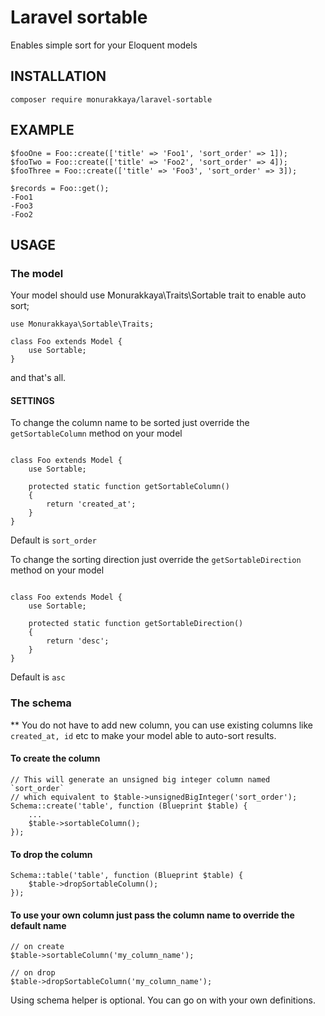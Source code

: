 # Laravel sortable
Enables simple sort for your Eloquent models


## INSTALLATION
```
composer require monurakkaya/laravel-sortable
```

## EXAMPLE

```
$fooOne = Foo::create(['title' => 'Foo1', 'sort_order' => 1]);
$fooTwo = Foo::create(['title' => 'Foo2', 'sort_order' => 4]);
$fooThree = Foo::create(['title' => 'Foo3', 'sort_order' => 3]);

$records = Foo::get();
-Foo1
-Foo3
-Foo2
```

## USAGE

### The model

Your model should use Monurakkaya\Traits\Sortable trait to enable auto sort;
```
use Monurakkaya\Sortable\Traits;

class Foo extends Model {
    use Sortable;
}
```
and that's all.

#### SETTINGS

To change the column name to be sorted just override the `getSortableColumn` method on your model
```

class Foo extends Model {
    use Sortable;
    
    protected static function getSortableColumn()
    {
        return 'created_at';
    }
}

```

Default is `sort_order`


To change the sorting direction just override the `getSortableDirection` method on your model
```

class Foo extends Model {
    use Sortable;
    
    protected static function getSortableDirection()
    {
        return 'desc';
    }
}

```

Default is `asc`


### The schema
** You do not have to add new column, you can use existing columns like `created_at, id` etc to make your model able to auto-sort results. 
#### To create the column

```
// This will generate an unsigned big integer column named `sort_order` 
// which equivalent to $table->unsignedBigInteger('sort_order');
Schema::create('table', function (Blueprint $table) {
    ...
    $table->sortableColumn();
});
```

#### To drop the column
```
Schema::table('table', function (Blueprint $table) {
    $table->dropSortableColumn();
});
```

#### To use your own column just pass the column name to override the default name
```
// on create
$table->sortableColumn('my_column_name');

// on drop
$table->dropSortableColumn('my_column_name');
```

Using schema helper is optional. You can go on with your own definitions.

